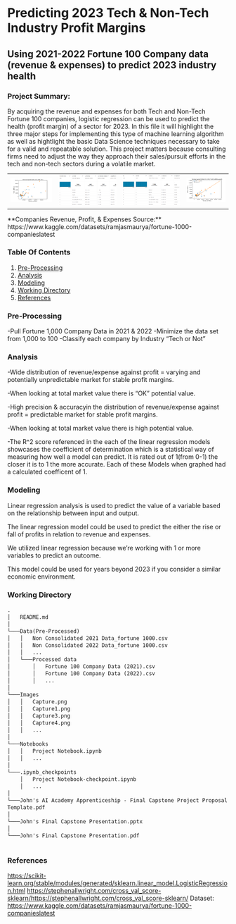 # Predicting 2023 Tech & Non-Tech Industry Profit Margins
## Using 2021-2022 Fortune 100 Company data (revenue & expenses) to predict 2023 industry health

### Project Summary: 
By acquiring the revenue and expenses for both Tech and Non-Tech Fortune 100 companies, logistic regression can be used to predict the health (profit margin) of a sector for 2023. In this file it will highlight the three major steps for implementing this type of machine learning algorithm as well as hightlight the basic Data Science techniques necessary to take for a valid and repeatable solution. This project matters because consulting firms need to adjust the way they approach their sales/pursuit efforts in the tech and non-tech sectors during a volatile market.

<table width = "100%">
    <tr>
        <td>
            <img src="Capture.PNG"/> 
        </td>
        <td>
            <img src="Capture1.PNG"/>
        </td>
        <td>
            <img src="Capture3.PNG"/>
        </td>
         <td>
            <img src="Capture4.PNG"/>
        </td>
    </tr>
</table>
**Companies Revenue, Profit, & Expenses Source:** https://www.kaggle.com/datasets/ramjasmaurya/fortune-1000-companieslatest

### Table Of Contents
1. [Pre-Processing](#pre-processing)
2. [Analysis](#analysis)
3. [Modeling](#modeling)
4. [Working Directory](#working-directory)
5. [References](#references)

### Pre-Processing
-Pull Fortune 1,000 Company Data in 2021 & 2022 
-Minimize the data set from 1,000 to 100
-Classify each company by Industry “Tech or Not”



### Analysis
-Wide distribution of revenue/expense against profit = varying and potentially unpredictable market for stable profit margins.

-When looking at total market value there is “OK” potential value.

-High precision & accuracyin the distribution of revenue/expense against profit = predictable market for stable profit margins.

-When looking at total market value there is high potential value.

-The R^2 score referenced in the each of the linear regression models showcases the coefficient of determination which is a statistical way of measuring how well a model can predict. It is rated out of 1(from 0-1) the closer it is to 1 the more accurate. Each of these Models when graphed had a calculated coefficent of 1.



### Modeling
Linear regression analysis is used to predict the value of a variable based on the relationship between input and output.

The linear regression model could be used to predict the either the rise or fall of profits in relation to revenue and expenses.

We utilized linear regression because we’re working with 1 or more variables to predict an outcome.

This model could be used for years beyond 2023 if you consider a similar economic environment.




### Working Directory
```
.
│   README.md    
│
└───Data(Pre-Processed)
│   │   Non Consolidated 2021 Data_fortune 1000.csv
│   │   Non Consolidated 2022 Data_fortune 1000.csv
│   │   ...
│   └───Processed data 
│       │   Fortune 100 Company Data (2021).csv
│       │   Fortune 100 Company Data (2022).csv
│       │   ...
│   
└───Images
│   │   Capture.png
│   │   Capture1.png
│   │   Capture3.png
│   │   Capture4.png
│   │   ...
│   
└───Notebooks
│   │   Project Notebook.ipynb
│   │   ...
│  
└───.ipynb_checkpoints
    │   Project Notebook-checkpoint.ipynb
    │   ... 
│  
└───John's AI Academy Apprenticeship - Final Capstone Project Proposal Template.pdf
│  
└───John's Final Capstone Presentation.pptx
│  
└───John's Final Capstone Presentation.pdf
    
```

### References
https://scikit-learn.org/stable/modules/generated/sklearn.linear_model.LogisticRegression.html
https://stephenallwright.com/cross_val_score-sklearn/https://stephenallwright.com/cross_val_score-sklearn/
Dataset:
https://www.kaggle.com/datasets/ramjasmaurya/fortune-1000-companieslatest

